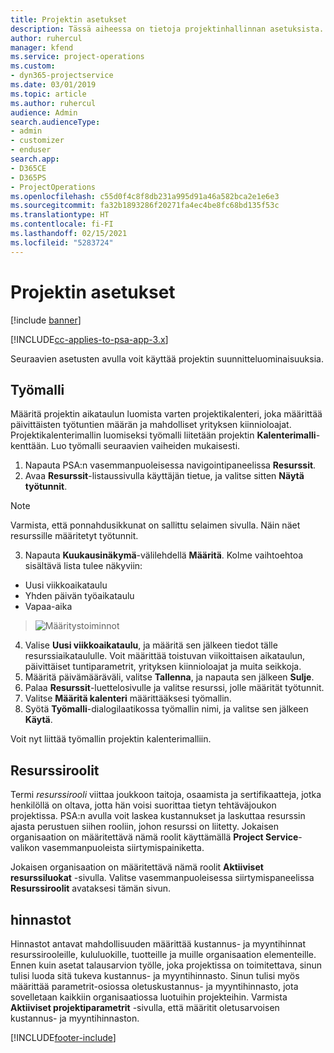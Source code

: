 ```yaml
---
title: Projektin asetukset
description: Tässä aiheessa on tietoja projektinhallinnan asetuksista.
author: ruhercul
manager: kfend
ms.service: project-operations
ms.custom:
- dyn365-projectservice
ms.date: 03/01/2019
ms.topic: article
ms.author: ruhercul
audience: Admin
search.audienceType:
- admin
- customizer
- enduser
search.app:
- D365CE
- D365PS
- ProjectOperations
ms.openlocfilehash: c55d0f4c8f8db231a995d91a46a582bca2e1e6e3
ms.sourcegitcommit: fa32b1893286f20271fa4ec4be8fc68bd135f53c
ms.translationtype: HT
ms.contentlocale: fi-FI
ms.lasthandoff: 02/15/2021
ms.locfileid: "5283724"
---
```

# <a name="project-settings"></a>Projektin asetukset

[!include [banner](../includes/psa-now-project-operations.md)]

[!INCLUDE[cc-applies-to-psa-app-3.x](../includes/cc-applies-to-psa-app-3x.md)]

Seuraavien asetusten avulla voit käyttää projektin suunnitteluominaisuuksia.

## <a name="work-template"></a>Työmalli

Määritä projektin aikataulun luomista varten projektikalenteri, joka määrittää päivittäisten työtuntien määrän ja mahdolliset yrityksen kiinnioloajat. Projektikalenterimallin luomiseksi työmalli liitetään projektin **Kalenterimalli**-kenttään. Luo työmalli seuraavien vaiheiden mukaisesti.

1. Napauta PSA:n vasemmanpuoleisessa navigointipaneelissa **Resurssit**. 
2. Avaa **Resurssit**-listaussivulla käyttäjän tietue, ja valitse sitten **Näytä työtunnit**.

  > [!NOTE]
  > Varmista, että ponnahdusikkunat on sallittu selaimen sivulla. Näin näet resurssille määritetyt työtunnit.
  
3. Napauta **Kuukausinäkymä**-välilehdellä **Määritä**. Kolme vaihtoehtoa sisältävä lista tulee näkyviin: 

  - Uusi viikkoaikataulu
  - Yhden päivän työaikataulu
  - Vapaa-aika

> ![Määritystoiminnot](media/project-13.png)

4. Valise **Uusi viikkoaikataulu**, ja määritä sen jälkeen tiedot tälle resurssiaikataululle. Voit määrittää toistuvan viikoittaisen aikataulun, päivittäiset tuntiparametrit, yrityksen kiinnioloajat ja muita seikkoja.
5. Määritä päivämääräväli, valitse **Tallenna**, ja napauta sen jälkeen **Sulje**. 
6. Palaa **Resurssit**-luettelosivulle ja valitse resurssi, jolle määrität työtunnit. 
7. Valitse **Määritä kalenteri** määrittääksesi työmallin. 
8. Syötä **Työmalli**-dialogilaatikossa työmallin nimi, ja valitse sen jälkeen **Käytä**. 

Voit nyt liittää työmallin projektin kalenterimalliin.

## <a name="resource-roles"></a>Resurssiroolit

Termi *resurssirooli* viittaa joukkoon taitoja, osaamista ja sertifikaatteja, jotka henkilöllä on oltava, jotta hän voisi suorittaa tietyn tehtäväjoukon projektissa. PSA:n avulla voit laskea kustannukset ja laskuttaa resurssin ajasta perustuen siihen rooliin, johon resurssi on liitetty. Jokaisen organisaation on määritettävä nämä roolit käyttämällä **Project Service**-valikon vasemmanpuoleista siirtymispainiketta.

Jokaisen organisaation on määritettävä nämä roolit **Aktiiviset resurssiluokat** -sivulla. Valitse vasemmanpuoleisessa siirtymispaneelissa **Resurssiroolit** avataksesi tämän sivun.

## <a name="price-lists"></a>hinnastot

Hinnastot antavat mahdollisuuden määrittää kustannus- ja myyntihinnat resurssirooleille, kululuokille, tuotteille ja muille organisaation elementeille. Ennen kuin asetat talausarvion työlle, joka projektissa on toimitettava, sinun tulisi luoda sitä tukeva kustannus- ja myyntihinnasto. Sinun tulisi myös määrittää parametrit-osiossa oletuskustannus- ja myyntihinnasto, jota sovelletaan kaikkiin organisaatiossa luotuihin projekteihin. Varmista **Aktiiviset projektiparametrit** -sivulla, että määritit oletusarvoisen kustannus- ja myyntihinnaston.


[!INCLUDE[footer-include](../includes/footer-banner.md)]